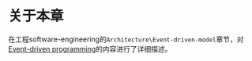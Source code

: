 # 关于本章

在工程software-engineering的`Architecture\Event-driven-model`章节，对[Event-driven programming](https://en.wikipedia.org/wiki/Event-driven_programming)的内容进行了详细描述。

